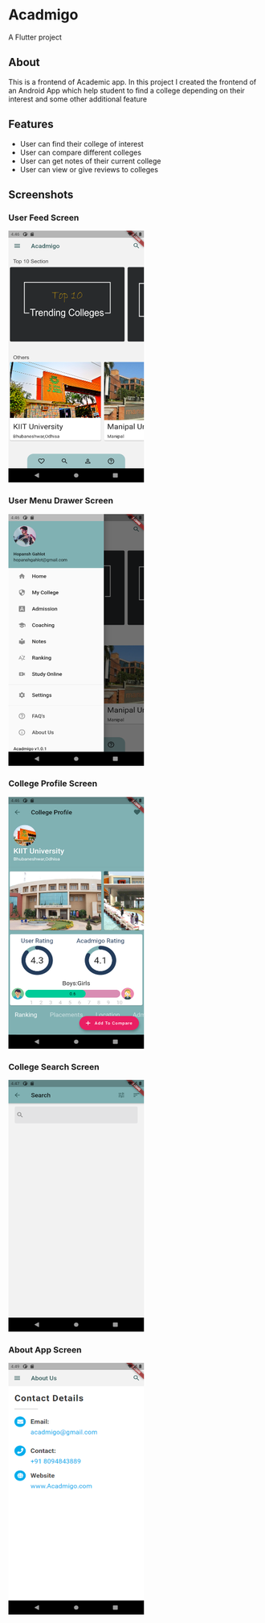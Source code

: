 # Acadmigo
A Flutter project

## About
This is a frontend of Academic app.
In this project I created the frontend of an Android App which help student to find a college depending on their interest and some other additional feature

## Features
- User can find their college of interest
- User can compare different colleges
- User can get notes of their current college
- User can view or give reviews to colleges


## Screenshots
### User Feed Screen
<img src="https://github.com/hopansh/Acadmigo_App/blob/main/Screenshots/Screenshot_1608290180.png" width="270" height="500">

### User Menu Drawer Screen
<img src="https://github.com/hopansh/Acadmigo_App/blob/main/Screenshots/Screenshot_1608290176.png" width="270" height="500">

### College Profile Screen
<img src="https://github.com/hopansh/Acadmigo_App/blob/main/Screenshots/Screenshot_1608290195.png" width="270" height="500">

### College Search Screen
<img src="https://github.com/hopansh/Acadmigo_App/blob/main/Screenshots/Screenshot_1608290232.png" width="270" height="500">

### About App Screen
<img src="https://github.com/hopansh/Acadmigo_App/blob/main/Screenshots/Screenshot_1608290353.png" width="270" height="500">
